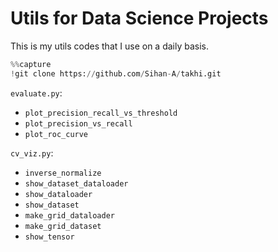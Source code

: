 # Utils for Data Science Projects

This is my utils codes that I use on a daily basis.

```python
%%capture
!git clone https://github.com/Sihan-A/takhi.git
```

`evaluate.py`:

- `plot_precision_recall_vs_threshold`
- `plot_precision_vs_recall`
- `plot_roc_curve`

`cv_viz.py`:
- `inverse_normalize`
- `show_dataset_dataloader`
- `show_dataloader`
- `show_dataset`
- `make_grid_dataloader`
- `make_grid_dataset`
- `show_tensor`
